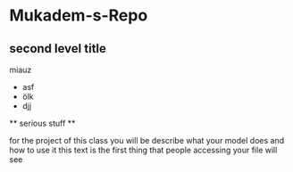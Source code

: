 # Mukadem-s-Repo

## second level title
miauz

* asf
* ölk
* djj

** serious stuff **

for the project of this class you will be describe what your model does and how to use it
this text is the first thing that people accessing your file will see
